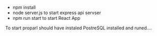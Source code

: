  - npm install
 - node server.js to start express api servser 
 - npm run start to start React App

To start proparl should have instaled PostreSQL installed and runed....